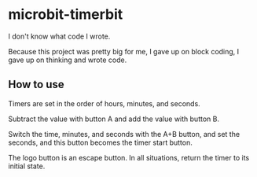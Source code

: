 # microbit-timerbit
I don't know what code I wrote.

Because this project was pretty big for me, I gave up on block coding, I gave up on thinking and wrote code.
## How to use
Timers are set in the order of hours, minutes, and seconds.

Subtract the value with button A and add the value with button B.

Switch the time, minutes, and seconds with the A+B button, and set the seconds, and this button becomes the timer start button.

The logo button is an escape button. In all situations, return the timer to its initial state.
